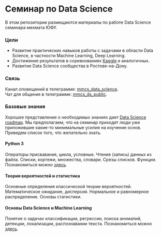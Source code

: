# Семинар по Data Science

В этом репозитории размещаются материалы по работе Data Science семинара мехмата ЮФУ.

### Цели
* Развитие практических навыков работы с задачами в области Data Science, в частности Machine Learning, Deep Learning.
* Достижение результатов в соревнованиях [Kaggle](https://www.kaggle.com/) и аналогичных. 
* Развитие Data Science сообщества в Ростове-на-Дону.

### Связь 
Канал оповещений в телеграмме: [mmcs_data_science](https://t.me/mmcs_data_sience).  
Чат для общения в телеграмме: [mmcs_ds_public](https://t.me/joinchat/B2ele0Hk6J7pu0JQw3UFYw).

### Базовые знания
Хорошее представление о необходимых знаниях дает [Data Science roadmap](https://goo.gl/RB1h3h). Мы предполагаем, что на семинар приходят люди уже приложившие какие-то минимальные усилия на изучение основ. Приведем список того, что желательно знать.

#### Python 3
Операторы присвавания, цикла, условные. Чтение (запись) данных из файла. Списки, кортежи, множества, словари. Срезы списков. Функции. Познакомиться можно [здесь](https://pythonworld.ru/samouchitel-python).

#### Теория вероятностей и статистика
Основные определения классической теории вероятностей. Математическое ожидание, дисперсия. Нормальное и равномерное распределение. Основы статистики.

#### Основы Data Science и Machine Learning
Понятие о задачах классификации, регрессии, поиска аномалий, детекции, локализации, распознавании текста.
Познакомиться можно [здесь](http://machinelearning.ru/).

 
